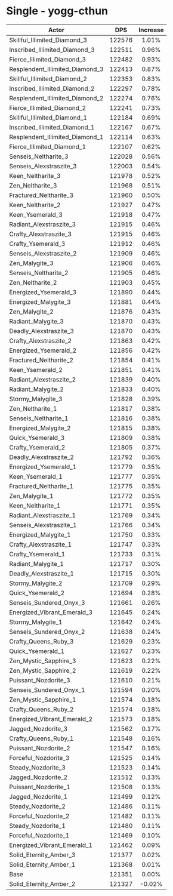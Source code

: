 # Single - yogg-cthun
| Actor | DPS | Increase |
|---|:---:|:---:|
|Skillful_Illimited_Diamond_3|122576|1.01%|
|Inscribed_Illimited_Diamond_3|122511|0.96%|
|Fierce_Illimited_Diamond_3|122482|0.93%|
|Resplendent_Illimited_Diamond_3|122413|0.87%|
|Skillful_Illimited_Diamond_2|122353|0.83%|
|Inscribed_Illimited_Diamond_2|122297|0.78%|
|Resplendent_Illimited_Diamond_2|122274|0.76%|
|Fierce_Illimited_Diamond_2|122241|0.73%|
|Skillful_Illimited_Diamond_1|122184|0.69%|
|Inscribed_Illimited_Diamond_1|122167|0.67%|
|Resplendent_Illimited_Diamond_1|122114|0.63%|
|Fierce_Illimited_Diamond_1|122107|0.62%|
|Senseis_Neltharite_3|122028|0.56%|
|Senseis_Alexstraszite_3|122003|0.54%|
|Keen_Neltharite_3|121978|0.52%|
|Zen_Neltharite_3|121968|0.51%|
|Fractured_Neltharite_3|121960|0.50%|
|Keen_Neltharite_2|121927|0.47%|
|Keen_Ysemerald_3|121918|0.47%|
|Radiant_Alexstraszite_3|121915|0.46%|
|Crafty_Alexstraszite_3|121915|0.46%|
|Crafty_Ysemerald_3|121912|0.46%|
|Senseis_Alexstraszite_2|121909|0.46%|
|Zen_Malygite_3|121906|0.46%|
|Senseis_Neltharite_2|121905|0.46%|
|Zen_Neltharite_2|121903|0.45%|
|Energized_Ysemerald_3|121890|0.44%|
|Energized_Malygite_3|121881|0.44%|
|Zen_Malygite_2|121876|0.43%|
|Radiant_Malygite_3|121870|0.43%|
|Deadly_Alexstraszite_3|121870|0.43%|
|Crafty_Alexstraszite_2|121863|0.42%|
|Energized_Ysemerald_2|121856|0.42%|
|Fractured_Neltharite_2|121854|0.41%|
|Keen_Ysemerald_2|121851|0.41%|
|Radiant_Alexstraszite_2|121839|0.40%|
|Radiant_Malygite_2|121833|0.40%|
|Stormy_Malygite_3|121828|0.39%|
|Zen_Neltharite_1|121817|0.38%|
|Senseis_Neltharite_1|121816|0.38%|
|Energized_Malygite_2|121815|0.38%|
|Quick_Ysemerald_3|121809|0.38%|
|Crafty_Ysemerald_2|121805|0.37%|
|Deadly_Alexstraszite_2|121792|0.36%|
|Energized_Ysemerald_1|121779|0.35%|
|Keen_Ysemerald_1|121777|0.35%|
|Fractured_Neltharite_1|121775|0.35%|
|Zen_Malygite_1|121772|0.35%|
|Keen_Neltharite_1|121771|0.35%|
|Radiant_Alexstraszite_1|121769|0.34%|
|Senseis_Alexstraszite_1|121766|0.34%|
|Energized_Malygite_1|121750|0.33%|
|Crafty_Alexstraszite_1|121747|0.33%|
|Crafty_Ysemerald_1|121733|0.31%|
|Radiant_Malygite_1|121717|0.30%|
|Deadly_Alexstraszite_1|121715|0.30%|
|Stormy_Malygite_2|121709|0.29%|
|Quick_Ysemerald_2|121694|0.28%|
|Senseis_Sundered_Onyx_3|121661|0.26%|
|Energized_Vibrant_Emerald_3|121645|0.24%|
|Stormy_Malygite_1|121642|0.24%|
|Senseis_Sundered_Onyx_2|121638|0.24%|
|Crafty_Queens_Ruby_3|121629|0.23%|
|Quick_Ysemerald_1|121627|0.23%|
|Zen_Mystic_Sapphire_3|121623|0.22%|
|Zen_Mystic_Sapphire_2|121619|0.22%|
|Puissant_Nozdorite_3|121610|0.21%|
|Senseis_Sundered_Onyx_1|121594|0.20%|
|Zen_Mystic_Sapphire_1|121574|0.18%|
|Crafty_Queens_Ruby_2|121574|0.18%|
|Energized_Vibrant_Emerald_2|121573|0.18%|
|Jagged_Nozdorite_3|121562|0.17%|
|Crafty_Queens_Ruby_1|121548|0.16%|
|Puissant_Nozdorite_2|121547|0.16%|
|Forceful_Nozdorite_3|121525|0.14%|
|Steady_Nozdorite_3|121523|0.14%|
|Jagged_Nozdorite_2|121512|0.13%|
|Puissant_Nozdorite_1|121508|0.13%|
|Jagged_Nozdorite_1|121499|0.12%|
|Steady_Nozdorite_2|121486|0.11%|
|Forceful_Nozdorite_2|121482|0.11%|
|Steady_Nozdorite_1|121480|0.11%|
|Forceful_Nozdorite_1|121469|0.10%|
|Energized_Vibrant_Emerald_1|121462|0.09%|
|Solid_Eternity_Amber_3|121377|0.02%|
|Solid_Eternity_Amber_1|121368|0.01%|
|Base|121351|0.00%|
|Solid_Eternity_Amber_2|121327|-0.02%|
